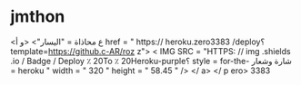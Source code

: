 # jmthon

<ع محاذاة = "اليسار"> <و أ href = " https:// heroku.zero3383
/deploy؟template=https://github.c-AR/roz z"> < IMG  SRC = "HTTPS: // img .shields .io / Badge / Deploy ٪ 20To ٪ 20Heroku-purple؟ style = for-the- شارة وشعار = heroku " width = " 320 " height = " 58.45 " /> </ a> </ p ero> 3383
